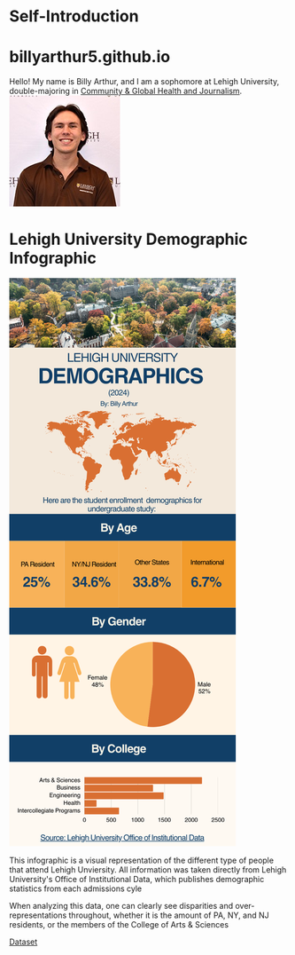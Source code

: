 # Self-Introduction

# billyarthur5.github.io
Hello! My name is Billy Arthur, and I am a sophomore at Lehigh University, double-majoring in [Community & Global Health and Journalism](https://www.linkedin.com/in/william-arthur1/).
![profileimage](https://github.com/billyarthur5/billyarthur5.github.io/blob/main/Image.jpeg?raw=true)
# Lehigh University Demographic Infographic
![infographicimage](https://github.com/billyarthur5/billyarthur5.github.io/blob/main/Lehigh%20University.png?raw=true)

This infographic is a visual representation of the different type of people that attend Lehigh Unviersity. All information was taken directly from Lehigh University's Office of Institutional Data, which publishes demographic statistics from each admissions cyle

When analyzing this data, one can clearly see  disparities and over-representations throughout, whether it is the amount of PA, NY, and NJ residents, or the members of the College of Arts & Sciences

[Dataset](https://data.lehigh.edu/sites/data.lehigh.edu/files/LUprofile_2024.pdf)

